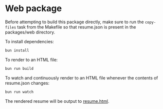 # Web package

Before attempting to build this package directly, make sure to run the `copy-files` task from the Makefile so that resume.json is present in the packages/web directory.

To install dependencies:

```sh
bun install
```

To render to an HTML file:

```sh
bun run build
```

To watch and continuously render to an HTML file whenever the contents of resume.json changes:

```sh
bun run watch
```

The rendered resume will be output to [resume.html](./resume.html).
